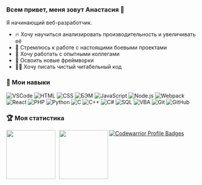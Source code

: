 ### Всем привет, меня зовут Анастасия 👋

Я начинающий веб-разработчик.
- 🔥 Хочу научиться анализировать производительность и увеличивать её
- 🎯 Стремлюсь к работе с настоящими боевыми проектами
- 🔞 Хочу работать с опытными коллегами
- 🏫 Освоить новые фреймворки
- ✍🏻 Хочу писать чистый читабельный код

### 🔨 Мои навыки

![VSCode](https://img.shields.io/badge/-VSCode-1e1e1e?style=flat&logo=visual-studio-code&logoColor=007acc) ![HTML](https://img.shields.io/badge/-HTML-e39404?style=flat&logo=html%35&logoColor=#e24c25) ![CSS](https://img.shields.io/badge/-CSS-76c025?style=flat&logo=css%33&logoColor=007acc) ![БЭМ](https://img.shields.io/badge/-%D0%91%D0%AD%D0%9C-1e1e1e?style=flat) ![JavaScript](https://img.shields.io/badge/-JavaScript-e24c25?style=flat&logo=javascript&logoColor=e9d54d) ![Node.js](https://img.shields.io/badge/-Node.js-047cef?style=flat&logo=node.js&logoColor=77b062) ![Webpack](https://img.shields.io/badge/-Webpack-a5d2e9?style=flat&logo=webpack&logoColor=007ACC) ![React](https://img.shields.io/badge/-React-e24c25?style=flat&logo=react&logoColor=007ACC) ![PHP](https://img.shields.io/badge/-PHP-1e1e1e?style=flat&logo=php&logoColor=627CBE) ![Python](https://img.shields.io/badge/-Python-fecf40?style=flat&logo=python&logoColor=007acc) ![C](https://img.shields.io/badge/-C-007acc?style=flat&logo=visual-studio&logoColor=855BB5) ![C++](https://img.shields.io/badge/-C++-76c025?style=flat&logo=C%2b%2b&logoColor=6296CC) ![C#](https://img.shields.io/badge/-C%23-1e1e1e) ![SQL](https://img.shields.io/badge/-SQL-e24c25?style=flat&logo=mysql&logoColor=006488) ![VBA](https://img.shields.io/badge/-VBA-e39404?style=flat&logo=Microsoft&logoColor=#ffffff) ![Git](https://img.shields.io/badge/-Git-047cef?style=flat&logo=Git&logoColor=#ee3c2d) ![GitHub](https://img.shields.io/badge/-GitHub-1e1e1e?style=flat&logo=GitHub&logoColor=#ffffff)

### 🏆 Моя статистика

<div>
  <a href="https://github-readme-stats.vercel.app/api?username=TsAnastasia&hide=contribs&show_icons=true&theme=buefy">
    <img  align="left" height="130" style="margin-right: 10px" src="https://github-readme-stats.vercel.app/api?username=TsAnastasia&hide=contribs&show_icons=true&theme=buefy" />
  </a>
  <a href="https://github-readme-stats.vercel.app/api/top-langs/?username=TsAnastasia&layout=compact">
    <img align="left" height="130" src="https://github-readme-stats.vercel.app/api/top-langs/?username=TsAnastasia&layout=compact" />
  </a>
</div>
<p></p>

[![Codewarrior Profile Badges](https://www.codewars.com/users/TsAnastasia/badges/large)](https://www.codewars.com/users/TsAnastasia)
